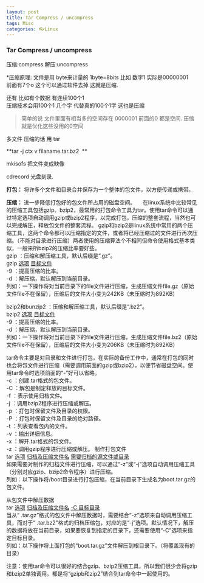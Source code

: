 ```yaml
---
layout: post
title: Tar Compress / uncompress
tags: Misc
categories: 👓Linux
---
```


### Tar Compress / uncompress
压缩:compress
解压:uncompress

*压缩原理:
文件是用 byte来计量的    1byte=8bits
比如 数字1   实际是00000001     
前面有7个o 这个可以通过软件去掉 这就是压缩.


还有 比如有个数据  有连续100个1    
压缩技术会用100个1  几个字 代替真的100个1字 这也是压缩

> 简单的说  文件里面有相当多的空间存在  0000001 前面的0 都是空间. 压缩就是优化这些没用的0空间


多文件 压缩的话 用 tar

**tar -j ctx v filaname.tar.bz2    **   

mkisofs  把文件变成映像 

cdrecord  光盘刻录.



**打包：**
将许多个文件和目录合并保存为一个整体的包文件，以方便传递或携带。   

**压缩：**
进一步降低打包好的包文件所占用的磁盘空间。
   
 在linux系统中比较常见的压缩工具包括gzip、bzip2，最常用的打包命令工具为tar。使用tar命令可以通过特定选项自动调用gzip或bzip2程序，以完成打包，压缩的整套流程，当然也可以完成解压，释放包文件的整套流程。
gzip和bzip2是linux系统中常用的两个压缩工具，这两个命令都可以压缩指定的文件，或者将已经压缩过的文件进行再次压缩。（不能对目录进行压缩）两者使用的压缩算法个不相同但命令使用格式基本类似，一般来所bzip2的压缩比率要好些。   
gzip ：压缩和解压缩工具，默认后缀是“.gz”。   
gzip [选项]() [目标文件]()   
-9 ：提高压缩的比率。   
-d ：解压缩，默认解压到当前目录。   
列如：一下操作将对当前目录下的file文件进行压缩，生成压缩文件file.gz（原始文件file不在保留），压缩后的文件大小变为242KB（未压缩时为892KB）

bzip2和bunzip2 ：压缩和解压缩工具，默认后缀是“.bz2”。   
bzip2 [选项]() [目标文件]()   
-9 ：提高压缩的比率。   
-d ：解压缩，默认解压到当前目录。   
列如：一下操作将对当前目录下的file文件进行压缩，生成压缩文件file.bz2（原始文件file不在保留），压缩后的文件大小变为206KB（未压缩时为892KB）

tar命令主要是对目录和文件进行打包，在实际的备份工作中，通常在打包的同时也会将包文件进行压缩（需要调用前面的gzip或bzip2），以便节省磁盘空间。使用tar命令时选项前面的“-”好可以省略。   
-c ：创建.tar格式的包文件。   
-C ：解包是制定释放的目标文件。   
-f ：表示使用归档文件。   
-j ：调用bzip2程序进行压缩或解压。   
-p ：打包时保留文件及目录的权限。   
-P ：打包时保留文件及目录的绝对路径。   
-t ：列表查看包内的文件。   
-v ：输出详细信息。   
-x ：解开.tar格式的包文件。   
-z ：调用gzip程序进行压缩或解压。
制作打包文件   
tar [选项]() [归档及压缩文件名]() [需要归档的源文件或目录]()   
如果需要对制作的归档文件进行压缩，可以通过“-z”或“-j”选项自动调用压缩工具（分别对应gzip、bzip2命令程序）进行压缩。   
列如：以下操作将/boot目录进行打包压缩，在当前目录下生成名为boot.tar.gz的包文件。

从包文件中解压数据   
tar [选项]() [归档及压缩文件名]() [-C 目标目录]()   
当从“ .tar.gz”格式的包文件中解压数据时，需要结合“-z”选项来自动调用压缩工具，而对于“ .tar.bz2”格式的归档压缩包，对应的是“-j”选项。默认情况下，解压的数据将放在当前目录，如果要恢复到指定的目录下，还需要使用“-C”选项来指定目标目录。   
列如：以下操作将上面打包的“boot.tar.gz”文件解压到根目录下。（将覆盖现有的目录）

注意：使用tar命令可以很好的结合gzip、bzip2压缩工具，所以我们很少会将gzip和bzip2单独调用。都是将“gzipb和zip2”结合到tar命令中一起使用的。





